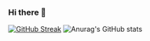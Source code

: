 ### Hi there 👋

[![GitHub Streak](https://github-readme-streak-stats.herokuapp.com/?user=BurhanRashid&theme=dark)](https://git.io/streak-stats)
![Anurag's GitHub stats](https://github-readme-stats.vercel.app/api?username=BurhanRashid&show_icons=true&theme=dark)
<!-- [![Top Langs](https://github-readme-stats.vercel.app/api/top-langs/?username=BurhanRashid&layout=compact)](https://github.com/anuraghazra/github-readme-stats) -->



<!--
*Burhan-Rashid/Burhan-Rashid* is a ✨ special ✨ repository because its `README.md` (this file) appears on your GitHub profile.

Here are some ideas to get you started:

- 🔭 I’m currently working on ...
- 🌱 I’m currently learning ...
- 👯 I’m looking to collaborate on ...
- 🤔 I’m looking for help with ...
- 💬 Ask me about ...
- 📫 How to reach me: ...
- 😄 Pronouns: ...
- ⚡ Fun fact: ..
-->
